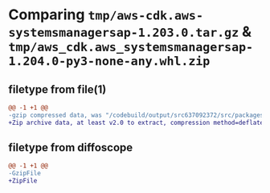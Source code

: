 # Comparing `tmp/aws-cdk.aws-systemsmanagersap-1.203.0.tar.gz` & `tmp/aws_cdk.aws_systemsmanagersap-1.204.0-py3-none-any.whl.zip`

## filetype from file(1)

```diff
@@ -1 +1 @@
-gzip compressed data, was "/codebuild/output/src637092372/src/packages/@aws-cdk/aws-systemsmanagersap/dist/python/aws-cdk.aws-systemsmanagersap-1.203.0.ta", last modified: Wed May 31 18:47:36 2023, max compression
+Zip archive data, at least v2.0 to extract, compression method=deflate
```

## filetype from diffoscope

```diff
@@ -1 +1 @@
-GzipFile
+ZipFile
```

